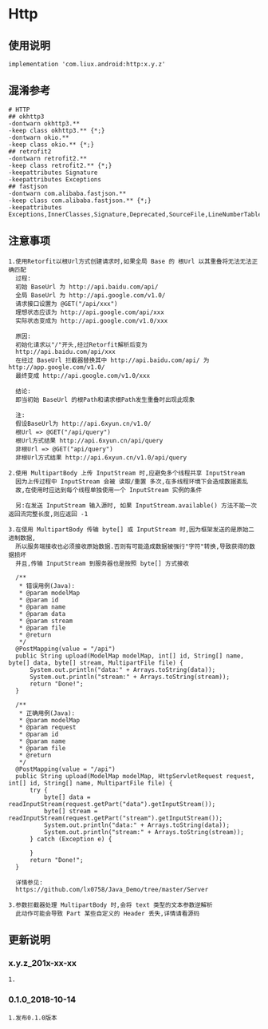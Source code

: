 Http
===

使用说明
---
```
implementation 'com.liux.android:http:x.y.z'
```

混淆参考
---
```
# HTTP
## okhttp3
-dontwarn okhttp3.**
-keep class okhttp3.** {*;}
-dontwarn okio.**
-keep class okio.** {*;}
## retrofit2
-dontwarn retrofit2.**
-keep class retrofit2.** {*;}
-keepattributes Signature
-keepattributes Exceptions
## fastjson
-dontwarn com.alibaba.fastjson.**
-keep class com.alibaba.fastjson.** {*;}
-keepattributes Exceptions,InnerClasses,Signature,Deprecated,SourceFile,LineNumberTable,LocalVariable*Table,*Annotation*,Synthetic,EnclosingMethod
```

注意事项
---
    1.使用Retorfit以根Url方式创建请求时,如果全局 Base 的 根Url 以其重叠将无法无法正确匹配
      过程:
      初始 BaseUrl 为 http://api.baidu.com/api/
      全局 BaseUrl 为 http://api.google.com/v1.0/
      请求接口设置为 @GET("/api/xxx")
      理想状态应该为 http://api.google.com/api/xxx
      实际状态变成为 http://api.google.com/v1.0/xxx
      
      原因:
      初始化请求以"/"开头,经过Retorfit解析后变为
      http://api.baidu.com/api/xxx
      在经过 BaseUrl 拦截器替换其中 http://api.baidu.com/api/ 为 http://app.google.com/v1.0/
      最终变成 http://api.google.com/v1.0/xxx
      
      结论:
      即当初始 BaseUrl 的根Path和请求根Path发生重叠时出现此现象
      
      注:
      假设BaseUrl为 http://api.6xyun.cn/v1.0/
      根Url => @GET("/api/query")
      根Url方式结果 http://api.6xyun.cn/api/query
      非根Url => @GET("api/query")
      非根Url方式结果 http://api.6xyun.cn/v1.0/api/query
    
    2.使用 MultipartBody 上传 InputStream 时,应避免多个线程共享 InputStream
      因为上传过程中 InputStream 会被 读取/重置 多次,在多线程环境下会造成数据紊乱
      故,在使用时应达到每个线程单独使用一个 InputStream 实例的条件
      
      另:在发送 InputStream 输入源时, 如果 InputStream.available() 方法不能一次返回流完整长度,则应返回 -1
    
    3.在使用 MultipartBody 传输 byte[] 或 InputStream 时,因为框架发送的是原始二进制数据,
      所以服务端接收也必须接收原始数据.否则有可能造成数据被强行"字符"转换,导致获得的数据损坏
      并且,传输 InputStream 到服务器也是按照 byte[] 方式接收
      
      /**
       * 错误用例(Java):
       * @param modelMap
       * @param id
       * @param name
       * @param data
       * @param stream
       * @param file
       * @return
       */
      @PostMapping(value = "/api")
      public String upload(ModelMap modelMap, int[] id, String[] name, byte[] data, byte[] stream, MultipartFile file) {
          System.out.println("data:" + Arrays.toString(data));
          System.out.println("stream:" + Arrays.toString(stream));
          return "Done!";
      }
      
      /**
       * 正确用例(Java):
       * @param modelMap
       * @param request
       * @param id
       * @param name
       * @param file
       * @return
       */
      @PostMapping(value = "/api")
      public String upload(ModelMap modelMap, HttpServletRequest request, int[] id, String[] name, MultipartFile file) {
          try {
              byte[] data = readInputStream(request.getPart("data").getInputStream());
              byte[] stream = readInputStream(request.getPart("stream").getInputStream());
              System.out.println("data:" + Arrays.toString(data));
              System.out.println("stream:" + Arrays.toString(stream));
          } catch (Exception e) {
              
          }
          return "Done!";
      }
      
      详情参见:
      https://github.com/lx0758/Java_Demo/tree/master/Server
      
    3.参数拦截器处理 MultipartBody 时,会将 text 类型的文本参数逆解析
      此动作可能会导致 Part 某些自定义的 Header 丢失,详情请看源码

更新说明
---
### x.y.z_201x-xx-xx
    1.

### 0.1.0_2018-10-14
    1.发布0.1.0版本